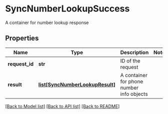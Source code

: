 # SyncNumberLookupSuccess

A container for number lookup response
## Properties
Name | Type | Description | Notes
------------ | ------------- | ------------- | -------------
**request_id** | **str** | ID of the request | 
**result** | [**list[SyncNumberLookupResult]**](SyncNumberLookupResult.md) | A container for phone number info objects | 

[[Back to Model list]](../README.md#documentation-for-models) [[Back to API list]](../README.md#documentation-for-api-endpoints) [[Back to README]](../README.md)


